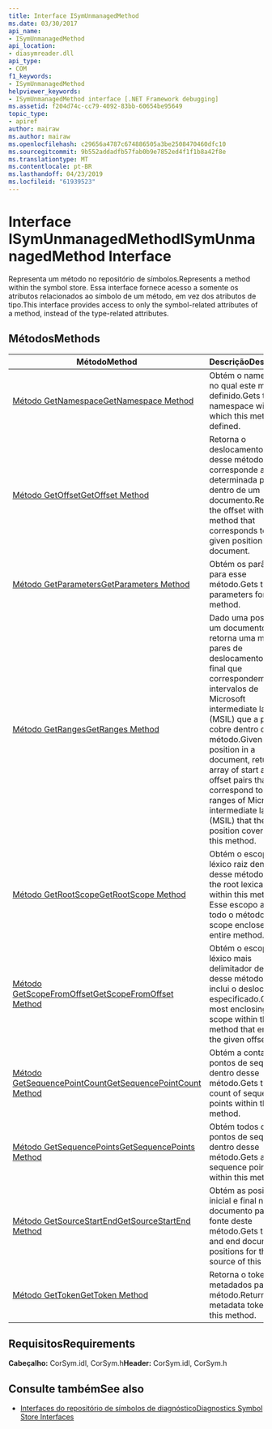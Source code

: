 ```yaml
---
title: Interface ISymUnmanagedMethod
ms.date: 03/30/2017
api_name:
- ISymUnmanagedMethod
api_location:
- diasymreader.dll
api_type:
- COM
f1_keywords:
- ISymUnmanagedMethod
helpviewer_keywords:
- ISymUnmanagedMethod interface [.NET Framework debugging]
ms.assetid: f204d74c-cc79-4092-83bb-60654be95649
topic_type:
- apiref
author: mairaw
ms.author: mairaw
ms.openlocfilehash: c29656a4787c674886505a3be2508470460dfc10
ms.sourcegitcommit: 9b552addadfb57fab0b9e7852ed4f1f1b8a42f8e
ms.translationtype: MT
ms.contentlocale: pt-BR
ms.lasthandoff: 04/23/2019
ms.locfileid: "61939523"
---
```

# <a name="isymunmanagedmethod-interface"></a><span data-ttu-id="63eb7-102">Interface ISymUnmanagedMethod</span><span class="sxs-lookup"><span data-stu-id="63eb7-102">ISymUnmanagedMethod Interface</span></span>
<span data-ttu-id="63eb7-103">Representa um método no repositório de símbolos.</span><span class="sxs-lookup"><span data-stu-id="63eb7-103">Represents a method within the symbol store.</span></span> <span data-ttu-id="63eb7-104">Essa interface fornece acesso a somente os atributos relacionados ao símbolo de um método, em vez dos atributos de tipo.</span><span class="sxs-lookup"><span data-stu-id="63eb7-104">This interface provides access to only the symbol-related attributes of a method, instead of the type-related attributes.</span></span>  
  
## <a name="methods"></a><span data-ttu-id="63eb7-105">Métodos</span><span class="sxs-lookup"><span data-stu-id="63eb7-105">Methods</span></span>  
  
|<span data-ttu-id="63eb7-106">Método</span><span class="sxs-lookup"><span data-stu-id="63eb7-106">Method</span></span>|<span data-ttu-id="63eb7-107">Descrição</span><span class="sxs-lookup"><span data-stu-id="63eb7-107">Description</span></span>|  
|------------|-----------------|  
|[<span data-ttu-id="63eb7-108">Método GetNamespace</span><span class="sxs-lookup"><span data-stu-id="63eb7-108">GetNamespace Method</span></span>](../../../../docs/framework/unmanaged-api/diagnostics/isymunmanagedmethod-getnamespace-method.md)|<span data-ttu-id="63eb7-109">Obtém o namespace no qual este método é definido.</span><span class="sxs-lookup"><span data-stu-id="63eb7-109">Gets the namespace within which this method is defined.</span></span>|  
|[<span data-ttu-id="63eb7-110">Método GetOffset</span><span class="sxs-lookup"><span data-stu-id="63eb7-110">GetOffset Method</span></span>](../../../../docs/framework/unmanaged-api/diagnostics/isymunmanagedmethod-getoffset-method.md)|<span data-ttu-id="63eb7-111">Retorna o deslocamento dentro desse método que corresponde a uma determinada posição dentro de um documento.</span><span class="sxs-lookup"><span data-stu-id="63eb7-111">Returns the offset within this method that corresponds to a given position within a document.</span></span>|  
|[<span data-ttu-id="63eb7-112">Método GetParameters</span><span class="sxs-lookup"><span data-stu-id="63eb7-112">GetParameters Method</span></span>](../../../../docs/framework/unmanaged-api/diagnostics/isymunmanagedmethod-getparameters-method.md)|<span data-ttu-id="63eb7-113">Obtém os parâmetros para esse método.</span><span class="sxs-lookup"><span data-stu-id="63eb7-113">Gets the parameters for this method.</span></span>|  
|[<span data-ttu-id="63eb7-114">Método GetRanges</span><span class="sxs-lookup"><span data-stu-id="63eb7-114">GetRanges Method</span></span>](../../../../docs/framework/unmanaged-api/diagnostics/isymunmanagedmethod-getranges-method.md)|<span data-ttu-id="63eb7-115">Dado uma posição em um documento, retorna uma matriz de pares de deslocamento inicial e final que correspondem aos intervalos de Microsoft intermediate language (MSIL) que a posição cobre dentro desse método.</span><span class="sxs-lookup"><span data-stu-id="63eb7-115">Given a position in a document, returns an array of start and end offset pairs that correspond to the ranges of Microsoft intermediate language (MSIL) that the position covers within this method.</span></span>|  
|[<span data-ttu-id="63eb7-116">Método GetRootScope</span><span class="sxs-lookup"><span data-stu-id="63eb7-116">GetRootScope Method</span></span>](../../../../docs/framework/unmanaged-api/diagnostics/isymunmanagedmethod-getrootscope-method.md)|<span data-ttu-id="63eb7-117">Obtém o escopo do léxico raiz dentro desse método.</span><span class="sxs-lookup"><span data-stu-id="63eb7-117">Gets the root lexical scope within this method.</span></span> <span data-ttu-id="63eb7-118">Esse escopo abrange todo o método.</span><span class="sxs-lookup"><span data-stu-id="63eb7-118">This scope encloses the entire method.</span></span>|  
|[<span data-ttu-id="63eb7-119">Método GetScopeFromOffset</span><span class="sxs-lookup"><span data-stu-id="63eb7-119">GetScopeFromOffset Method</span></span>](../../../../docs/framework/unmanaged-api/diagnostics/isymunmanagedmethod-getscopefromoffset-method.md)|<span data-ttu-id="63eb7-120">Obtém o escopo léxico mais delimitador dentro desse método que inclui o deslocamento especificado.</span><span class="sxs-lookup"><span data-stu-id="63eb7-120">Gets the most enclosing lexical scope within this method that encloses the given offset.</span></span>|  
|[<span data-ttu-id="63eb7-121">Método GetSequencePointCount</span><span class="sxs-lookup"><span data-stu-id="63eb7-121">GetSequencePointCount Method</span></span>](../../../../docs/framework/unmanaged-api/diagnostics/isymunmanagedmethod-getsequencepointcount-method.md)|<span data-ttu-id="63eb7-122">Obtém a contagem de pontos de sequência dentro desse método.</span><span class="sxs-lookup"><span data-stu-id="63eb7-122">Gets the count of sequence points within this method.</span></span>|  
|[<span data-ttu-id="63eb7-123">Método GetSequencePoints</span><span class="sxs-lookup"><span data-stu-id="63eb7-123">GetSequencePoints Method</span></span>](../../../../docs/framework/unmanaged-api/diagnostics/isymunmanagedmethod-getsequencepoints-method.md)|<span data-ttu-id="63eb7-124">Obtém todos os pontos de sequência dentro desse método.</span><span class="sxs-lookup"><span data-stu-id="63eb7-124">Gets all the sequence points within this method.</span></span>|  
|[<span data-ttu-id="63eb7-125">Método GetSourceStartEnd</span><span class="sxs-lookup"><span data-stu-id="63eb7-125">GetSourceStartEnd Method</span></span>](../../../../docs/framework/unmanaged-api/diagnostics/isymunmanagedmethod-getsourcestartend-method.md)|<span data-ttu-id="63eb7-126">Obtém as posições inicial e final no documento para a fonte deste método.</span><span class="sxs-lookup"><span data-stu-id="63eb7-126">Gets the start and end document positions for the source of this method.</span></span>|  
|[<span data-ttu-id="63eb7-127">Método GetToken</span><span class="sxs-lookup"><span data-stu-id="63eb7-127">GetToken Method</span></span>](../../../../docs/framework/unmanaged-api/diagnostics/isymunmanagedmethod-gettoken-method.md)|<span data-ttu-id="63eb7-128">Retorna o token de metadados para esse método.</span><span class="sxs-lookup"><span data-stu-id="63eb7-128">Returns the metadata token for this method.</span></span>|  
  
## <a name="requirements"></a><span data-ttu-id="63eb7-129">Requisitos</span><span class="sxs-lookup"><span data-stu-id="63eb7-129">Requirements</span></span>  
 <span data-ttu-id="63eb7-130">**Cabeçalho:** CorSym.idl, CorSym.h</span><span class="sxs-lookup"><span data-stu-id="63eb7-130">**Header:** CorSym.idl, CorSym.h</span></span>  
  
## <a name="see-also"></a><span data-ttu-id="63eb7-131">Consulte também</span><span class="sxs-lookup"><span data-stu-id="63eb7-131">See also</span></span>

- [<span data-ttu-id="63eb7-132">Interfaces do repositório de símbolos de diagnóstico</span><span class="sxs-lookup"><span data-stu-id="63eb7-132">Diagnostics Symbol Store Interfaces</span></span>](../../../../docs/framework/unmanaged-api/diagnostics/diagnostics-symbol-store-interfaces.md)
